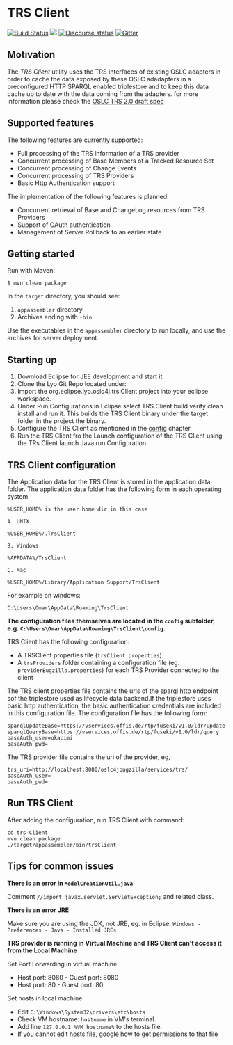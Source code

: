 # TRS Client

[![Build Status](https://travis-ci.org/eclipse/lyo.trs-client.svg?branch=master)](https://travis-ci.org/eclipse/lyo.trs-client)
[![](https://img.shields.io/badge/javadoc-latest-blue.svg)](https://download.eclipse.org/lyo/docs/trs-client/latest/)
[![Discourse status](https://img.shields.io/discourse/https/meta.discourse.org/status.svg)](https://forum.open-services.net/)
[![Gitter](https://img.shields.io/gitter/room/nwjs/nw.js.svg)](https://gitter.im/eclipse/lyo)


## Motivation

The *TRS Client* utility uses the TRS interfaces of existing OSLC adapters in order to cache the data exposed by these OSLC adadapters in a preconfigured HTTP SPARQL enabled triplestore and to keep this data cache up to date with the data coming from the adapters. for more information please check the  [OSLC TRS 2.0 draft spec][1]

## Supported features

The following features are currently supported:

* Full processing of the TRS information of a TRS provider
* Concurrent processing of Base Members of a Tracked Resource Set
* Concurrent processing of Change Events
* Concurrent processing of TRS Providers
* Basic Http Authentication support

The implementation of the following features is planned:

* Concurrent retrieval of Base and ChangeLog resources from TRS Providers
* Support of OAuth authentication
* Management of Server Rollback to an earlier state

## Getting started

Run with Maven:

	$ mvn clean package

In the `target` directory, you should see:

1. `appassembler` directory.
2. Archives ending with `-bin`.

Use the executables in the `appassembler` directory to run locally, and use the archives for server deployment.

## Starting up

1. Download Eclipse for JEE development and start it
2. Clone the Lyo Git Repo located under:
3. Import the org.eclipse.lyo.oslc4j.trs.Client project into your eclipse workspace.
3. Under Run Configurations in Eclipse select TRS Client build verify clean install and run it. This builds the TRS Client binary under the target folder in the project the binary.
4. Configure the TRS Client as mentioned in the [config](#config) chapter.
5. Run the TRS Client fro the Launch configuration of the TRS Client using the TRs Client launch Java run Configuration

## TRS Client configuration <a name="config"></a>

The Application data for the TRS Client is stored in the application data folder. The application data folder has the following form in each operating system

	%USER_HOME% is the user home dir in this case

	A. UNIX

	%USER_HOME%/.TrsClient

	B. Windows

	%APPDATA%/TrsClient

	C. Mac

	%USER_HOME%/Library/Application Support/TrsClient

For example on windows:

    C:\Users\Omar\AppData\Roaming\TrsClient

**The configuration files themselves are located in the `config` subfolder, e.g. `C:\Users\Omar\AppData\Roaming\TrsClient\config`.**

TRS Client has the following configuration:

- A TRSClient properties file (`trsClient.properties`)
- A `trsProviders` folder containing a configuration file (eg. `providerBugzilla.properties`) for each TRS Provider connected to the client

The TRS client properties file contains the urls of the sparql http endpoint
sof the triplestore used as lifecycle data backend.If the triplestore uses
basic http authentication, the basic authentication credentials are included
in this configuration file. The configuration file has the following form:

    sparqlUpdateBase=https://vservices.offis.de/rtp/fuseki/v1.0/ldr/update
    sparqlQueryBase=https://vservices.offis.de/rtp/fuseki/v1.0/ldr/query
    baseAuth_user=okacimi
    baseAuth_pwd=

The TRS provider file contains the uri of the provider, eg,

    trs_uri=http://localhost:8080/oslc4jbugzilla/services/trs/
    baseAuth_user=
    baseAuth_pwd=

## Run TRS Client

After adding the configuration, run TRS Client with command:

    cd trs-Client
    mvn clean package
    ./target/appassembler/bin/trsClient

## Tips for common issues

**There is an error in `ModelCreationUtil.java`**

Comment `//import javax.servlet.ServletException;` and related class.

**There is an error JRE**

Make sure you are using the JDK, not JRE, eg. in Eclipse: `Windows - Preferences - Java - Installed JREs`

**TRS provider is running in Virtual Machine and TRS Client can't access it from the Local Machine**

Set Port Forwarding in virtual machine:

* Host port: 8080 - Guest port: 8080
* Host port: 80 - Guest port: 80

Set hosts in local machine

* Edit `C:\Windows\System32\drivers\etc\hosts`
* Check VM hostname: `hostname` in VM's terminal.
* Add line `127.0.0.1 %VM_hostname%` to the hosts file.
* If you cannot edit hosts file, google how to get permissions to that file

[1]: http://open-services.net/wiki/core/TrackedResourceSet-2.0/
